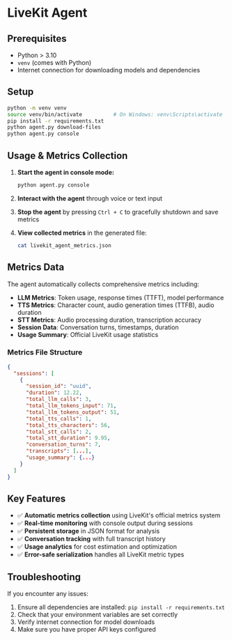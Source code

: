 # LiveKit Agent

## Prerequisites
- Python > 3.10
- `venv` (comes with Python)
- Internet connection for downloading models and dependencies

## Setup
```bash
python -m venv venv
source venv/bin/activate          # On Windows: venv\Scripts\activate
pip install -r requirements.txt
python agent.py download-files
python agent.py console
```

## Usage & Metrics Collection

1. **Start the agent in console mode:**
   ```bash
   python agent.py console
   ```

2. **Interact with the agent** through voice or text input

3. **Stop the agent** by pressing `Ctrl + C` to gracefully shutdown and save metrics

4. **View collected metrics** in the generated file:
   ```bash
   cat livekit_agent_metrics.json
   ```

## Metrics Data

The agent automatically collects comprehensive metrics including:

- **LLM Metrics**: Token usage, response times (TTFT), model performance
- **TTS Metrics**: Character count, audio generation times (TTFB), audio duration
- **STT Metrics**: Audio processing duration, transcription accuracy
- **Session Data**: Conversation turns, timestamps, duration
- **Usage Summary**: Official LiveKit usage statistics

### Metrics File Structure
```json
{
  "sessions": [
    {
      "session_id": "uuid",
      "duration": 12.22,
      "total_llm_calls": 3,
      "total_llm_tokens_input": 71,
      "total_llm_tokens_output": 51,
      "total_tts_calls": 1,
      "total_tts_characters": 56,
      "total_stt_calls": 2,
      "total_stt_duration": 9.95,
      "conversation_turns": 7,
      "transcripts": [...],
      "usage_summary": {...}
    }
  ]
}
```

## Key Features

- ✅ **Automatic metrics collection** using LiveKit's official metrics system
- ✅ **Real-time monitoring** with console output during sessions
- ✅ **Persistent storage** in JSON format for analysis
- ✅ **Conversation tracking** with full transcript history
- ✅ **Usage analytics** for cost estimation and optimization
- ✅ **Error-safe serialization** handles all LiveKit metric types

## Troubleshooting

If you encounter any issues:
1. Ensure all dependencies are installed: `pip install -r requirements.txt`
2. Check that your environment variables are set correctly
3. Verify internet connection for model downloads
4. Make sure you have proper API keys configured